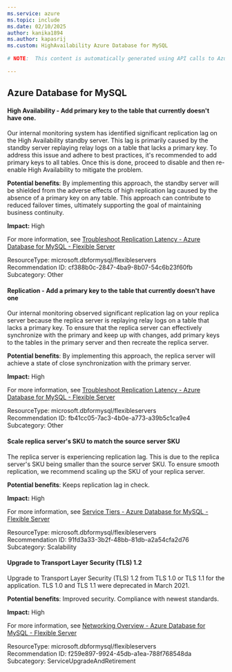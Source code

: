 ```yaml
---
ms.service: azure
ms.topic: include
ms.date: 02/10/2025
author: kanika1894
ms.author: kapasrij
ms.custom: HighAvailability Azure Database for MySQL
  
# NOTE:  This content is automatically generated using API calls to Azure. Any edits made on these files will be overwritten in the next run of the script. 
  
---
```

  
## Azure Database for MySQL  
  
<!--cf388b0c-2847-4ba9-8b07-54c6b23f60fb_begin-->

#### High Availability - Add primary key to the table that currently doesn't have one.  
  
Our internal monitoring system has identified significant replication lag on the High Availability standby server. This lag is primarily caused by the standby server replaying relay logs on a table that lacks a primary key. To address this issue and adhere to best practices, it's recommended to add primary keys to all tables. Once this is done, proceed to disable and then re-enable High Availability to mitigate the problem.  
  
**Potential benefits**: By implementing this approach, the standby server will be shielded from the adverse effects of high replication lag caused by the absence of a primary key on any table. This approach can contribute to reduced failover times, ultimately supporting the goal of maintaining business continuity.  

**Impact:** High
  
For more information, see [Troubleshoot Replication Latency - Azure Database for MySQL - Flexible Server ](/azure/mysql/how-to-troubleshoot-replication-latency#no-primary-key-or-unique-key-on-a-table)  

ResourceType: microsoft.dbformysql/flexibleservers  
Recommendation ID: cf388b0c-2847-4ba9-8b07-54c6b23f60fb  
Subcategory: Other

<!--cf388b0c-2847-4ba9-8b07-54c6b23f60fb_end-->

<!--fb41cc05-7ac3-4b0e-a773-a39b5c1ca9e4_begin-->

#### Replication - Add a primary key to the table that currently doesn't have one  
  
Our internal monitoring observed significant replication lag on your replica server  because the replica server is replaying relay logs on a table that lacks a primary key. To ensure that the replica server can effectively synchronize with the primary and keep up with changes, add primary keys to the tables in the primary server and then recreate the replica server.  
  
**Potential benefits**: By implementing this approach, the replica server will achieve a state of close synchronization with the primary server.  

**Impact:** High
  
For more information, see [Troubleshoot Replication Latency - Azure Database for MySQL - Flexible Server ](/azure/mysql/how-to-troubleshoot-replication-latency#no-primary-key-or-unique-key-on-a-table)  

ResourceType: microsoft.dbformysql/flexibleservers  
Recommendation ID: fb41cc05-7ac3-4b0e-a773-a39b5c1ca9e4  
Subcategory: Other

<!--fb41cc05-7ac3-4b0e-a773-a39b5c1ca9e4_end-->

<!--91fd3a33-3b2f-48bb-81db-a2a54cfa2d76_begin-->

#### Scale replica server's SKU to match the source server SKU  
  
The replica server is experiencing replication lag. This is due to the replica server's SKU being smaller than the source server SKU. To ensure smooth replication, we recommend scaling up the SKU of your replica server.  
  
**Potential benefits**: Keeps replication lag in check.  

**Impact:** High
  
For more information, see [Service Tiers - Azure Database for MySQL - Flexible Server ](/azure/mysql/flexible-server/concepts-service-tiers-storage)  

ResourceType: microsoft.dbformysql/flexibleservers  
Recommendation ID: 91fd3a33-3b2f-48bb-81db-a2a54cfa2d76  
Subcategory: Scalability

<!--91fd3a33-3b2f-48bb-81db-a2a54cfa2d76_end-->

<!--f259e897-9924-45db-a1ea-788f768548da_begin-->

#### Upgrade to Transport Layer Security (TLS) 1.2  
  
Upgrade to Transport Layer Security (TLS) 1.2 from TLS 1.0 or TLS 1.1 for the application. TLS 1.0 and TLS 1.1 were deprecated in March 2021.  
  
**Potential benefits**: Improved security. Compliance with newest standards.  

**Impact:** High
  
For more information, see [Networking Overview - Azure Database for MySQL - Flexible Server ](/azure/mysql/flexible-server/concepts-networking#tls-and-ssl)  

ResourceType: microsoft.dbformysql/flexibleservers  
Recommendation ID: f259e897-9924-45db-a1ea-788f768548da  
Subcategory: ServiceUpgradeAndRetirement

<!--f259e897-9924-45db-a1ea-788f768548da_end-->





<!--articleBody-->
